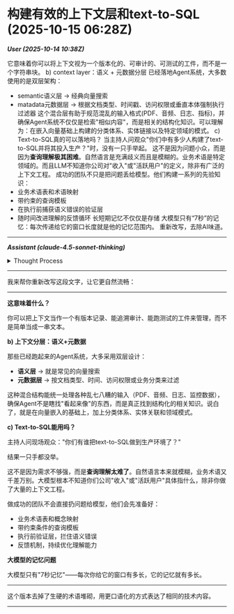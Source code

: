 <!-- Generated by SpecStory -->

<!-- cursor Session d6dab156-46a3-4445-b1a7-d206151c9272 (2025-10-15 06:28Z) -->

# 构建有效的上下文层和text-to-SQL (2025-10-15 06:28Z)

_**User (2025-10-14 10:38Z)**_

它意味着你可以将上下文视为一个版本化的、可审计的、可测试的工件，而不是一个字符串块。
b) context layer：语义 + 元数据分层
已经落地Agent系统，大多数使用的是双层架构：
- semantic语义层 → 经典向量搜索
- matadata元数据层 → 根据文档类型、时间戳、访问权限或垂直本体强制执行过滤器
这个混合层有助于规范混乱的输入格式(PDF、音频、日志、指标)，并确保Agent系统不仅仅是检索"相似内容"，而是相关的结构化知识。可以理解为：在嵌入向量基础上构建的分类体系、实体链接以及特定领域的模式。
c) Text-to-SQL真的可以落地吗？
当主持人问观众"你们中有多少人构建了text-to-SQL并将其投入生产？"时，没有一只手举起。
这不是因为问题小众，而是因为**查询理解极其困难**。自然语言是充满歧义而且是模糊的。业务术语是特定领域的。而且LLM不知道你公司对"收入"或"活跃用户"的定义，除非有广泛的上下文工程。
成功的团队不只是把问题丢给模型。他们构建一系列的先验知识：
- 业务术语表和术语映射
- 带约束的查询模板
- 在执行前捕获语义错误的验证层
- 随时间改进理解的反馈循环
长短期记忆不仅仅是存储
大模型只有“7秒”的记忆：每次传递给它的窗口长度就是他的记忆范围内。  重新改写，去除AI味道。

---

_**Assistant (claude-4.5-sonnet-thinking)**_

<think><details><summary>Thought Process</summary>用户要求我重新改写一段关于AI代理系统的文字，去除"AI味道"。让我分析一下这段文字的内容：

1. 讨论将上下文视为版本化、可审计、可测试的工件
2. 介绍context layer的双层架构（语义层+元数据层）
3. 讨论Text-to-SQL的落地困难
4. 提到长短期记忆的问题

用户希望我重新改写，让它更自然，不那么像AI生成的内容。我需要：
- 使用更口语化的表达
- 减少生硬的术语堆砌
- 让逻辑更流畅
- 保持技术准确性的同时增加可读性

让我重写这段内容。</details></think>

---

我来帮你重新改写这段文字，让它更自然流畅：

---

**这意味着什么？**

你可以把上下文当作一个有版本记录、能追溯审计、能跑测试的工件来管理，而不是简单当成一串文本。

**b) 上下文分层：语义+元数据**

那些已经跑起来的Agent系统，大多采用双层设计：

- **语义层** → 就是常见的向量搜索
- **元数据层** → 按文档类型、时间、访问权限或业务分类来过滤

这种混合结构能统一处理各种乱七八糟的输入（PDF、音频、日志、监控数据），确保Agent不是瞎找"看起来像"的东西，而是真正找到结构化的相关知识。说白了，就是在向量嵌入的基础上，加上分类体系、实体关联和领域模式。

**c) Text-to-SQL能用吗？**

主持人问现场观众："你们有谁把text-to-SQL做到生产环境了？"

结果一只手都没举。

这不是因为需求不够强，而是**查询理解太难了**。自然语言本来就模糊，业务术语又千差万别。大模型根本不知道你们公司"收入"或"活跃用户"具体指什么，除非你做了大量的上下文工程。

做成功的团队不会直接扔问题给模型，他们会先准备好：

- 业务术语表和概念映射
- 带约束条件的查询模板
- 执行前验证层，拦住语义错误
- 反馈机制，持续优化理解能力

**大模型的记忆问题**

大模型只有"7秒记忆"——每次你给它的窗口有多长，它的记忆就有多长。

---

这个版本去掉了生硬的术语堆砌，用更口语化的方式表达了相同的技术内容。

---

